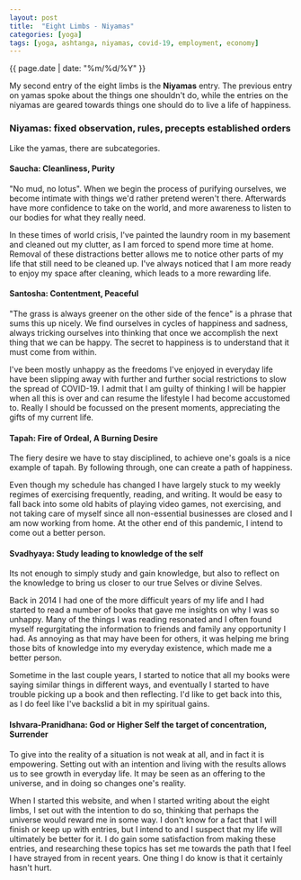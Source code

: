 ```yaml
---
layout: post
title:  "Eight Limbs - Niyamas"
categories: [yoga]
tags: [yoga, ashtanga, niyamas, covid-19, employment, economy]
---
```

{{ page.date | date: "%m/%d/%Y" }}
 
My second entry of the eight limbs is the **Niyamas** entry.  The previous entry on yamas spoke about the things one shouldn't do, while the entries on the niyamas are geared towards things one should do to live a life of happiness.
 
### Niyamas: fixed observation, rules, precepts established orders
 
Like the yamas, there are subcategories.
 
#### Saucha:  Cleanliness, Purity
 
"No mud, no lotus".  When we begin the process of purifying ourselves, we become intimate with things we'd rather pretend weren't there.  Afterwards have more confidence to take on the world, and more awareness to listen to our bodies for what they really need.
 
In these times of world crisis, I've painted the laundry room in my basement and cleaned out my clutter, as I am forced to spend more time at home.  Removal of these distractions better allows me to notice other parts of my life that still need to be cleaned up.  I've always noticed that I am more ready to enjoy my space after cleaning, which leads to a more rewarding life.
 
#### Santosha: Contentment, Peaceful
 
"The grass is always greener on the other side of the fence" is a phrase that sums this up nicely.  We find ourselves in cycles of happiness and sadness, always tricking ourselves into thinking that once we accomplish the next thing that we can be happy.  The secret to happiness is to understand that it must come from within.
 
I've been mostly unhappy as the freedoms I've enjoyed in everyday life have been slipping away with further and further social restrictions to slow the spread of COVID-19.  I admit that I am guilty of thinking I will be happier when all this is over and can resume the lifestyle I had become accustomed to.  Really I should be focussed on the present moments, appreciating the gifts of my current life.
 
#### Tapah:  Fire of Ordeal, A Burning Desire
 
The fiery desire we have to stay disciplined, to achieve one's goals is a nice example of tapah.  By following through, one can create a path of happiness.
 
Even though my schedule has changed I have largely stuck to my weekly regimes of exercising frequently, reading, and writing.  It would be easy to fall back into some old habits of playing video games, not exercising, and not taking care of myself since all non-essential businesses are closed and I am now working from home.  At the other end of this pandemic, I intend to come out a better person.
 
#### Svadhyaya: Study leading to knowledge of the self
 
Its not enough to simply study and gain knowledge, but also to reflect on the knowledge to bring us closer to our true Selves or divine Selves.  
 
Back in 2014 I had one of the more difficult years of my life and I had started to read a number of books that gave me insights on why I was so unhappy.  Many of the things I was reading resonated and I often found myself regurgitating the information to friends and family any opportunity I had.  As annoying as that may have been for others, it was helping me bring those bits of knowledge into my everyday existence, which made me a better person.
 
Sometime in the last couple years, I started to notice that all my books were saying similar things in different ways, and eventually I started to have trouble picking up a book and then reflecting.  I'd like to get back into this, as I do feel like I've backslid a bit in my spiritual gains.
 
#### Ishvara-Pranidhana:  God or Higher Self the target of concentration, Surrender
 
To give into the reality of a situation is not weak at all, and in fact it is empowering.  Setting out with an intention and living with the results allows us to see growth in everyday life.  It may be seen as an offering to the universe, and in doing so changes one's reality.
 
When I started this website, and when I started writing about the eight limbs, I set out with the intention to do so, thinking that perhaps the universe would reward me in some way.  I don't know for a fact that I will finish or keep up with entries, but I intend to and I suspect that my life will ultimately be better for it.  I do gain some satisfaction from making these entries, and researching these topics has set me towards the path that I feel I have strayed from in recent years.  One thing I do know is that it certainly hasn't hurt.
 